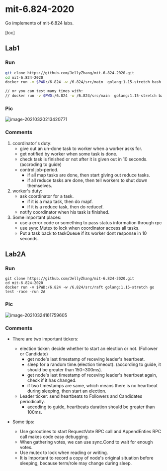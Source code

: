 # mit-6.824-2020

Go implements of mit-6.824 labs.

[toc]





## Lab1

### Run

```bash
git clone https://github.com/JellyZhang/mit-6.824-2020.git
cd mit-6.824-2020
docker run -v $PWD:/6.824 -w /6.824/src/main  golang:1.15-stretch bash ./test-mr.sh

// or you can test many times with:
// docker run -v $PWD:/6.824 -w /6.824/src/main  golang:1.15-stretch bash ./test-mr-many.sh 3
```

### Pic

![image-20210320213420771](https://tva1.sinaimg.cn/large/008eGmZEly1goqp49lpjuj30w80guq7s.jpg)

### Comments

1. coordinator's duty:
   - give out an un-done task to worker when a worker asks for.
   - get notified by worker when some task is done.
   - check task is finished or not after it is given out in 10 seconds.(accroding to guide)
   - control job-period.
     - if all map tasks are done, then start giving out reduce tasks.
     - if all reduce tasks are done, then tell workers to shut down themselves.
2. worker's duty:
   - ask coordinator for a task.
     - if it is a map task, then do mapf.
     - if it is a reduce task, then do reducef.
   - notify coordinator when his task is finished.
3. Some important places:
   - use a error code or something  to pass status information through rpc
   - use sync.Mutex to lock when coordinator access all tasks.
   - Put a task back to taskQueue if its worker dont response in 10 seconds.
   



## Lab2A

### Run

```shell
git clone https://github.com/JellyZhang/mit-6.824-2020.git
cd mit-6.824-2020
docker run -v $PWD:/6.824 -w /6.824/src/raft golang:1.15-stretch go test -race -run 2A
```



### Pic

![image-20210324161759605](https://tva1.sinaimg.cn/large/008eGmZEly1gov2gjt50ej327u0fqn0y.jpg)

### Comments

- There are two important tickers:
  - election ticker: decide whether to start an election or not. (Follower or Candidate)
    - get node's last timestamp of receving leader's heartbeat.
    - sleep for a random time.(election timeout). (according to guide, it should be greater than 150~300ms).
    - get node's last timestamp of receving leader's heartbeat again, check if it has changed.
    - if two timestamps are same, which means there is no heartbeat during sleeping, then start an election.
  - Leader ticker: send heartbeats to Followers and Candidates periodically.
    - accoding to guide, heartbeats duration should be greater than 100ms.

- Some tips:
  - Use goroutines to start RequestVote RPC call and AppendEnties RPC call makes code easy debugging.
  - When gathering votes, we can use sync.Cond to wait for enough votes. 
  - Use mutex to lock when reading or writing.
  - It is Important to record a copy of node's original situation before sleeping, because term/role may change during sleep.